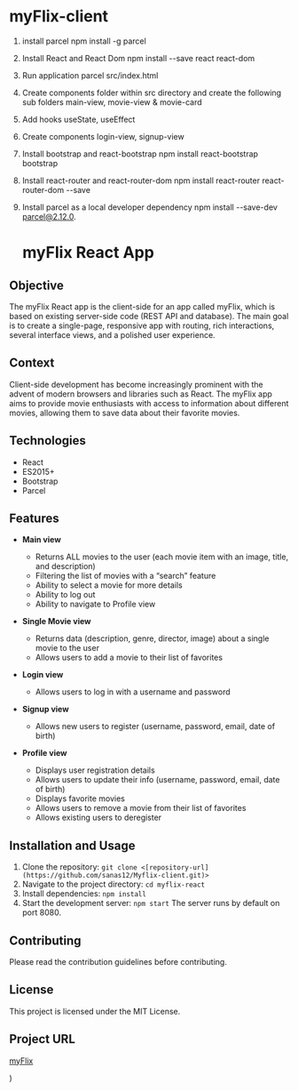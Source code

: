 # myFlix-client
1.  install parcel
    npm install -g parcel
2.  Install React and React Dom
    npm install --save react react-dom
3.  Run application
    parcel src/index.html
4.  Create components folder within src directory and create the following sub folders
    main-view, movie-view & movie-card
5.  Add hooks
    useState, useEffect
6.  Create components
    login-view, signup-view
7.  Install bootstrap and react-bootstrap
    npm install react-bootstrap bootstrap  
8.  Install react-router and react-router-dom
    npm install react-router react-router-dom --save
9.  Install parcel as a local developer dependency
    npm install --save-dev parcel@2.12.0.


    # myFlix React App

## Objective
The myFlix React app is the client-side for an app called myFlix, which is based on existing server-side code (REST API and database). The main goal is to create a single-page, responsive app with routing, rich interactions, several interface views, and a polished user experience.

## Context
Client-side development has become increasingly prominent with the advent of modern browsers and libraries such as React. The myFlix app aims to provide movie enthusiasts with access to information about different movies, allowing them to save data about their favorite movies.

## Technologies

- React
- ES2015+
- Bootstrap
- Parcel
  
## Features

- **Main view**
  - Returns ALL movies to the user (each movie item with an image, title, and description)
  - Filtering the list of movies with a “search” feature
  - Ability to select a movie for more details
  - Ability to log out
  - Ability to navigate to Profile view
    
- **Single Movie view**
  - Returns data (description, genre, director, image) about a single movie to the user
  - Allows users to add a movie to their list of favorites
    
- **Login view**
  - Allows users to log in with a username and password
    
- **Signup view**
  - Allows new users to register (username, password, email, date of birth)
    
- **Profile view**
  - Displays user registration details
  - Allows users to update their info (username, password, email, date of birth)
  - Displays favorite movies
  - Allows users to remove a movie from their list of favorites
  - Allows existing users to deregister

## Installation and Usage

1. Clone the repository: `git clone <[repository-url](https://github.com/sanas12/Myflix-client.git)>`
2. Navigate to the project directory: `cd myflix-react`
3. Install dependencies: `npm install`
4. Start the development server: `npm start`
The server runs by default on port 8080.

## Contributing

Please read the contribution guidelines before contributing.

## License

This project is licensed under the MIT License.

## Project URL

[myFlix](incredible-stroopwafel-7a6b01.netlify.app)

)



 
